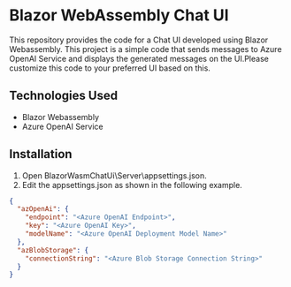 # Blazor WebAssembly Chat UI
This repository provides the code for a Chat UI developed using Blazor Webassembly. This project is a simple code that sends messages to Azure OpenAI Service and displays the generated messages on the UI.Please customize this code to your preferred UI based on this.


## Technologies Used
- Blazor Webassembly
- Azure OpenAI Service

## Installation 
1. Open BlazorWasmChatUi\Server\appsettings.json.
2. Edit the appsettings.json as shown in the following example.

```json
{
  "azOpenAi": {
    "endpoint": "<Azure OpenAI Endpoint>",
    "key": "<Azure OpenAI Key>",
    "modelName": "<Azure OpenAI Deployment Model Name>"
  },
  "azBlobStorage": {
    "connectionString": "<Azure Blob Storage Connection String>"
  }
}
```